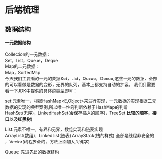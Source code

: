 # 后端梳理     
## 数据结构     
#### 一元数据结构     
Collection的一元数据：         
	Set，List，Queue，Deque         
Map的二元数据：         
	Map，SortedMap         
今天我们主要看的一元的数据Set，List，Queue，Deque,这些一元的数据，全部的可以看做是数据的变形，无界的队列，基本上都支持自动的扩容。
我们只需要看一下JDK中提供的具体的类型即可：            

set:元素唯一，根据HashMap<E,Object>来进行实现，一元数据的实现根据二元数据的实现的典型案例,所以唯一性的判断依赖于HashMap的判断    
HashSet(无序)，LinkedHashSet(会保存插入的顺序)，TreeSet(**比较的顺序，接口**以及**红黑树**)   

List:元素不唯一，有界和无界，数组实现和链表实现       
ArrayList(数组)，LinkedList(链表) ArrayStack(栈的样式) 全部是线程非安全的 ，Vector(线程安全的，方法上面加入关键字)      

Queue: 先进先出的数据结构

